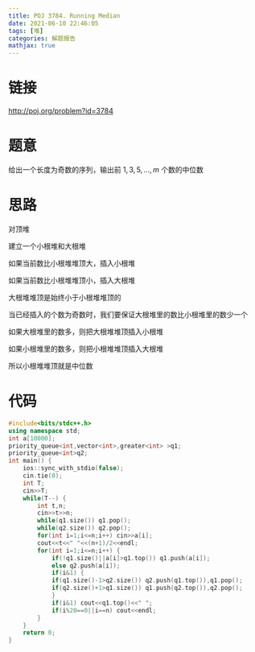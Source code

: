 ```yaml
---
title: POJ 3784. Running Median
date: 2021-06-10 22:46:05
tags: [堆]
categories: 解题报告
mathjax: true
---
```


# 链接

<http://poj.org/problem?id=3784>

# 题意

给出一个长度为奇数的序列，输出前 $1,3,5,...,m$ 个数的中位数

<!--more-->

# 思路

对顶堆

建立一个小根堆和大根堆

如果当前数比小根堆堆顶大，插入小根堆

如果当前数比小根堆堆顶小，插入大根堆

大根堆堆顶是始终小于小根堆堆顶的

当已经插入的个数为奇数时，我们要保证大根堆里的数比小根堆里的数少一个

如果大根堆里的数多，则把大根堆堆顶插入小根堆

如果小根堆里的数多，则把小根堆堆顶插入大根堆

所以小根堆堆顶就是中位数

# 代码

```cpp
#include<bits/stdc++.h>
using namespace std;
int a[10000];
priority_queue<int,vector<int>,greater<int> >q1;
priority_queue<int>q2;
int main() {
    ios::sync_with_stdio(false);
    cin.tie(0);
    int T;
    cin>>T;
    while(T--) {
        int t,n;
        cin>>t>>n;
        while(q1.size()) q1.pop();
        while(q2.size()) q2.pop();
        for(int i=1;i<=n;i++) cin>>a[i];
        cout<<t<<" "<<(n+1)/2<<endl;
        for(int i=1;i<=n;i++) {
            if(!q1.size()||a[i]>q1.top()) q1.push(a[i]);
            else q2.push(a[i]);
            if(i&1) {
            if(q1.size()-1>q2.size()) q2.push(q1.top()),q1.pop();
            if(q2.size()+1>q1.size()) q1.push(q2.top()),q2.pop();
            }
            if(i&1) cout<<q1.top()<<" ";
            if(i%20==0||i==n) cout<<endl;
        }
    }
    return 0;
}
```